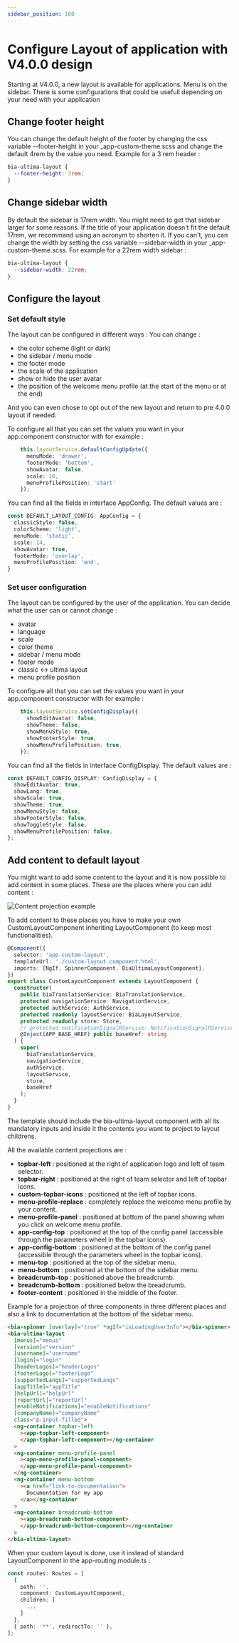 ```yaml
---
sidebar_position: 160
---
```


# Configure Layout of application with V4.0.0 design
Starting at V4.0.0, a new layout is available for applications. Menu is on the sidebar.
There is some configurations that could be usefull depending on your need with your application
## Change footer height
You can change the default height of the footer by changing the css variable --footer-height in your _app-custom-theme.scss and change the default 4rem by the value you need. Example for a 3 rem header :
```css
bia-ultima-layout {
  --footer-height: 3rem;
}
```

## Change sidebar width
By default the sidebar is 17rem width. 
You might need to get that sidebar larger for some reasons.
If the title of your application doesn't fit the default 17rem, we recommand using an acronym to shorten it. If you can't, you can change the width by setting the css variable --sidebar-width in your _app-custom-theme.scss. For example for a 22rem width sidebar :
```css
bia-ultima-layout {
  --sidebar-width: 22rem;
}
```

## Configure the layout
### Set default style
The layout can be configured in different ways :
You can change :
- the color scheme (light or dark)
- the sidebar / menu mode
- the footer mode
- the scale of the application
- show or hide the user avatar
- the position of the welcome menu profile (at the start of the menu or at the end)

And you can even chose to opt out of the new layout and return to pre 4.0.0 layout if needed.

To configure all that you can set the values you want in your app.component constructor with for example :
```ts
    this.layoutService.defaultConfigUpdate({
      menuMode: 'drawer',
      footerMode: 'bottom',
      showAvatar: false,
      scale: 16,
      menuProfilePosition: 'start'
    });
```
You can find all the fields in interface AppConfig.
The default values are :
```ts
const DEFAULT_LAYOUT_CONFIG: AppConfig = {
  classicStyle: false,
  colorScheme: 'light',
  menuMode: 'static',
  scale: 14,
  showAvatar: true,
  footerMode: 'overlay',
  menuProfilePosition: 'end',
}
```

### Set user configuration
The layout can be configured by the user of the application.
You can decide what the user can or cannot change :
- avatar
- language
- scale
- color theme
- sidebar / menu mode
- footer mode
- classic \<-\> ultima layout
- menu profile position

To configure all that you can set the values you want in your app.component constructor with for example :
```ts
    this.layoutService.setConfigDisplay({
      showEditAvatar: false,
      showTheme: false,
      showMenuStyle: true,
      showFooterStyle: true,
      showMenuProfilePosition: true,
    });
```
You can find all the fields in interface ConfigDisplay.
The default values are :
```ts
const DEFAULT_CONFIG_DISPLAY: ConfigDisplay = {
  showEditAvatar: true,
  showLang: true,
  showScale: true,
  showTheme: true,
  showMenuStyle: false,
  showFooterStyle: false,
  showToggleStyle: false,
  showMenuProfilePosition: false,
};
```

## Add content to default layout

You might want to add some content to the layout and it is now possible to add content in some places.
These are the places where you can add content :

![Content projection example](../Images/ContentProjectionExample.png)

To add content to these places you have to make your own CustomLayoutComponent inheriting LayoutComponent (to keep most functionalities).

```ts
@Component({
  selector: 'app-custom-layout',
  templateUrl: './custom-layout.component.html',
  imports: [NgIf, SpinnerComponent, BiaUltimaLayoutComponent],
})
export class CustomLayoutComponent extends LayoutComponent {
  constructor(
    public biaTranslationService: BiaTranslationService,
    protected navigationService: NavigationService,
    protected authService: AuthService,
    protected readonly layoutService: BiaLayoutService,
    protected readonly store: Store,
    // protected notificationSignalRService: NotificationSignalRService,
    @Inject(APP_BASE_HREF) public baseHref: string
  ) {
    super(
      biaTranslationService,
      navigationService,
      authService,
      layoutService,
      store,
      baseHref
    );
  }
}
```

The template should include the bia-ultima-layout component with all its mandatory inputs and inside it the contents you want to project to layout childrens.

All the available content projections are :
- **topbar-left** : positioned at the right of application logo and left of team selector.
- **topbar-right** : positioned at the right of team selector and left of topbar icons.
- **custom-topbar-icons** : positioned at the left of topbar icons.
- **menu-profile-replace** : completely replace the welcome menu profile by your content.
- **menu-profile-panel** : positioned at bottom of the panel showing when you click on welcome menu profile.
- **app-config-top** : positioned at the top of the config panel (accessible through the parameters wheel in the topbar icons).
- **app-config-bottom** : positioned at the bottom of the config panel (accessible through the parameters wheel in the topbar icons).
- **menu-top** : positioned at the top of the sidebar menu.
- **menu-bottom** : positioned at the bottom of the sidebar menu.
- **breadcrumb-top** : positioned above the breadcrumb.
- **breadcrumb-bottom** : positioned below the breadcrumb.
- **footer-content** : positioned in the middle of the footer.

Example for a projection of three components in three different places and also a link to documentation at the bottom of the sidebar menu. 
```html
<bia-spinner [overlay]="true" *ngIf="isLoadingUserInfo"></bia-spinner>
<bia-ultima-layout
  [menus]="menus"
  [version]="version"
  [username]="username"
  [login]="login"
  [headerLogos]="headerLogos"
  [footerLogo]="footerLogo"
  [supportedLangs]="supportedLangs"
  [appTitle]="appTitle"
  [helpUrl]="helpUrl"
  [reportUrl]="reportUrl"
  [enableNotifications]="enableNotifications"
  [companyName]="companyName"
  class="p-input-filled">
  <ng-container topbar-left
    ><app-topbar-left-component>
    </app-topbar-left-component></ng-container
  >
  <ng-container menu-profile-panel
    ><app-menu-profile-panel-component>
    </app-menu-profile-panel-component>
  </ng-container>
  <ng-container menu-bottom
    ><a href="link-to-documentation">
      Documentation for my app
    </a></ng-container
  >
  <ng-container breadcrumb-bottom
    ><app-breadcrumb-bottom-component>
    </app-breadcrumb-bottom-component></ng-container
  >
</bia-ultima-layout>
```

When your custom layout is done, use it instead of standard LayoutComponent in the app-routing.module.ts :
```ts
const routes: Routes = [
  {
    path: '',
    component: CustomLayoutComponent,
    children: [
      ...
    ]
  },
  { path: '**', redirectTo: '' },
];
```
